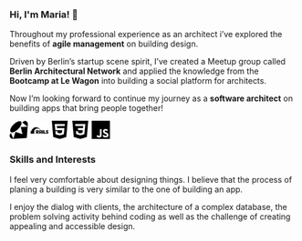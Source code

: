 ### Hi, I'm Maria! 👋 

Throughout my professional experience as an architect i’ve explored the benefits of **agile management** on building design. 

Driven by Berlin’s startup scene spirit, I’ve created a Meetup group called **Berlin Architectural Network** and applied the knowledge from the **Bootcamp at Le Wagon** into building a social platform for architects.

Now I’m looking forward to continue my journey as a **software architect** on building apps that bring people together!

<div display="flex">
	<img height="32" width="32" fill="red" src="https://github.com/MariaBraganca/MariaBraganca/blob/master/images/ruby.svg">
	<img height="32" width="32" src="https://github.com/MariaBraganca/MariaBraganca/blob/master/images/rubyonrails.svg">	
	<img height="32" width="32" src="https://github.com/MariaBraganca/MariaBraganca/blob/master/images/html5.svg">
	<img height="32" width="32" src="https://github.com/MariaBraganca/MariaBraganca/blob/master/images/css3.svg">
	<img height="32" width="32" src="https://github.com/MariaBraganca/MariaBraganca/blob/master/images/javascript.svg">
</div>

### Skills and Interests 

I feel very comfortable about designing things. I believe that the process of planing a building is very similar to the one of building an app. 

I enjoy the dialog with clients, the architecture of a complex database, the problem solving activity behind coding as well as the challenge of creating appealing and accessible design.

<!--
**MariaBraganca/MariaBraganca** is a ✨ _special_ ✨ repository because its `README.md` (this file) appears on your GitHub profile.

Here are some ideas to get you started:

- 🔭 I’m currently working on ...
- 🌱 I’m currently learning ...
- 👯 I’m looking to collaborate on ...
- 🤔 I’m looking for help with ...
- 💬 Ask me about ...
- 📫 How to reach me: ...
- 😄 Pronouns: ...
- ⚡ Fun fact: ...
-->
